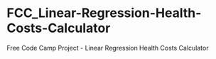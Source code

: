 # FCC_Linear-Regression-Health-Costs-Calculator
Free Code Camp Project - Linear Regression Health Costs Calculator
